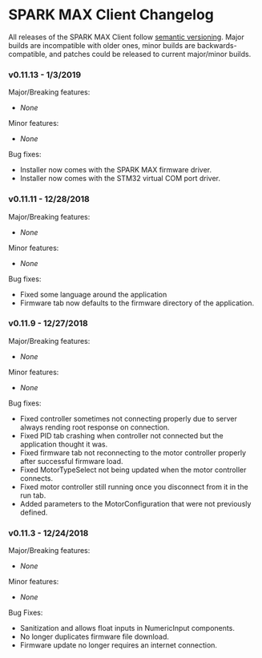 # SPARK MAX Client Changelog
All releases of the SPARK MAX Client follow [semantic versioning](https://semver.org/).
Major builds are incompatible with older ones, minor builds are backwards-compatible, and patches could be released to current
major/minor builds.

### v0.11.13 - 1/3/2019
Major/Breaking features:
* _None_

Minor features:
* _None_

Bug fixes:
* Installer now comes with the SPARK MAX firmware driver.
* Installer now comes with the STM32 virtual COM port driver.

### v0.11.11 - 12/28/2018
Major/Breaking features:
* _None_

Minor features:
* _None_

Bug fixes:
* Fixed some language around the application
* Firmware tab now defaults to the firmware directory of the application.

### v0.11.9 - 12/27/2018
Major/Breaking features:
* _None_

Minor features:
* _None_

Bug fixes:
* Fixed controller sometimes not connecting properly due to server always rending root response on connection.
* Fixed PID tab crashing when controller not connected but the application thought it was.
* Fixed firmware tab not reconnecting to the motor controller properly after successful firmware load.
* Fixed MotorTypeSelect not being updated when the motor controller connects.
* Fixed motor controller still running once you disconnect from it in the run tab.
* Added parameters to the MotorConfiguration that were not previously defined.

### v0.11.3 - 12/24/2018
Major/Breaking features:
* _None_

Minor features:
* _None_

Bug Fixes:
* Sanitization and allows float inputs in NumericInput components.
* No longer duplicates firmware file download.
* Firmware update no longer requires an internet connection.